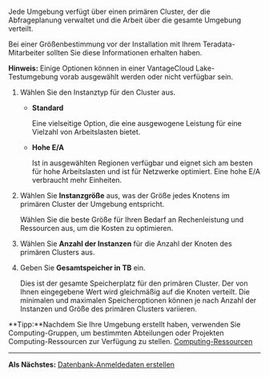 Jede Umgebung verfügt über einen primären Cluster, der die Abfrageplanung verwaltet und die Arbeit über die gesamte Umgebung verteilt.

Bei einer Größenbestimmung vor der Installation mit Ihrem Teradata-Mitarbeiter sollten Sie diese Informationen erhalten haben.

**Hinweis:** Einige Optionen können in einer VantageCloud Lake-Testumgebung vorab ausgewählt werden oder nicht verfügbar sein.

1.  Wählen Sie den Instanztyp für den Cluster aus.

    -   **Standard**

        Eine vielseitige Option, die eine ausgewogene Leistung für eine Vielzahl von Arbeitslasten bietet.


    -   **Hohe E/A**

        Ist in ausgewählten Regionen verfügbar und eignet sich am besten für hohe Arbeitslasten und ist für Netzwerke optimiert. Eine hohe E/A verbraucht mehr Einheiten.


1.  Wählen Sie **Instanzgröße** aus, was der Größe jedes Knotens im primären Cluster der Umgebung entspricht.

    Wählen Sie die beste Größe für Ihren Bedarf an Rechenleistung und Ressourcen aus, um die Kosten zu optimieren.


1.  Wählen Sie **Anzahl der Instanzen** für die Anzahl der Knoten des primären Clusters aus.


1.  Geben Sie **Gesamtspeicher in TB** ein.

    Dies ist der gesamte Speicherplatz für den primären Cluster. Der von Ihnen eingegebene Wert wird gleichmäßig auf die Knoten verteilt. Die minimalen und maximalen Speicheroptionen können je nach Anzahl der Instanzen und Größe des primären Clusters variieren.


**Tipp:**Nachdem Sie Ihre Umgebung erstellt haben, verwenden Sie Computing-Gruppen, um bestimmten Abteilungen oder Projekten Computing-Ressourcen zur Verfügung zu stellen. [Computing-Ressourcen](nmr1658424425362.md)

---

**Als Nächstes:** [Datenbank-Anmeldedaten erstellen](czl1721069081260.md)

